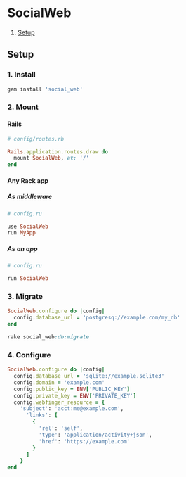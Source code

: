 # SocialWeb

1. [Setup](#setup)

## Setup

### 1. Install

```ruby
gem install 'social_web'
```

### 2. Mount

#### Rails

```ruby
# config/routes.rb

Rails.application.routes.draw do
  mount SocialWeb, at: '/'
end
```

#### Any Rack app

##### As middleware

```ruby
# config.ru

use SocialWeb
run MyApp
```

##### As an app
```ruby
# config.ru

run SocialWeb
```

### 3. Migrate

```ruby
SocialWeb.configure do |config|
  config.database_url = 'postgresq://example.com/my_db'
end
```

```ruby
rake social_web:db:migrate
```

### 4. Configure

```ruby
SocialWeb.configure do |config|
  config.database_url = 'sqlite://example.sqlite3'
  config.domain = 'example.com'
  config.public_key = ENV['PUBLIC_KEY']
  config.private_key = ENV['PRIVATE_KEY']
  config.webfinger_resource = {
    'subject': 'acct:me@example.com',
      'links': [
        {
          'rel': 'self',
          'type': 'application/activity+json',
          'href': 'https://example.com'
        }
      ]
    }
end
```
